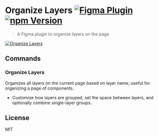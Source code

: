 # Organize Layers [![Figma Plugin](https://img.shields.io/badge/figma-Organize%20Layers-1BC47D.svg)](https://figma.com/c/plugin/786286754606650597/Organize-Layers) [![npm Version](https://img.shields.io/npm/v/figma-organize-layers.svg)](https://www.npmjs.com/package/figma-organize-layers)

> A Figma plugin to organize layers on the page

[![Organize Layers](https://raw.githubusercontent.com/yuanqing/figma-plugins/master/packages/figma-organize-layers/media/cover.png)](https://figma.com/c/plugin/786286754606650597/Organize-Layers)

## Commands

### Organize Layers

Organizes all layers on the current page based on layer name; useful for organizing a page of components.

- Customize how layers are grouped, set the space between layers, and optionally combine single-layer groups.

## License

MIT
